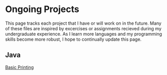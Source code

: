 # Ongoing Projects
This page tracks each project that I have or will work on in the future. Many of these files are inspired
by excercises or assignments recieved during my undergraduate experience. As I learn more languages and my programming
skills become more robust, I hope to continually update this page. 

## Java 
[Basic Printing](projects/basicPrinting.md)
